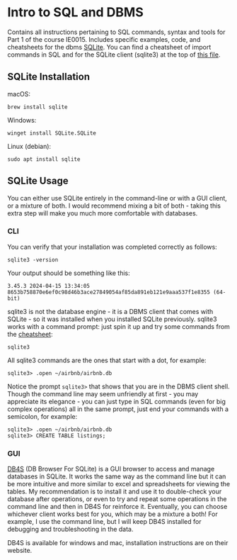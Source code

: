 # Intro to SQL and DBMS

Contains all instructions pertaining to SQL commands, syntax and tools for Part 1 of the course IE0015. Includes specific examples, code, and cheatsheets for the dbms [SQLite](https://www.sqlite.org). You can find a cheatsheet of import commands in SQL and for the SQLite client (sqlite3) at the top of [this file](codealong.sql).

## SQLite Installation
macOS:
```
brew install sqlite
```

Windows:
```
winget install SQLite.SQLite
```

Linux (debian):
```
sudo apt install sqlite
```

## SQLite Usage
You can either use SQLite entirely in the command-line or with a GUI client, or a mixture of both. I would recommend mixing a bit of both - taking this extra step will make you much more comfortable with databases.

### CLI
You can verify that your installation was completed correctly as follows:
```
sqlite3 -version
```

Your output should be something like this:
```
3.45.3 2024-04-15 13:34:05 8653b758870e6ef0c98d46b3ace27849054af85da891eb121e9aaa537f1e8355 (64-bit)
```

sqlite3 is not the database engine - it is a DBMS client that comes with SQLite - so it was installed when you installed SQLite previously. sqlite3 works with a command prompt: just spin it up and try some commands from the [cheatsheet](codealong.sql):
```
sqlite3
```

All sqlite3 commands are the ones that start with a dot, for example:
```
sqlite3> .open ~/airbnb/airbnb.db
```

Notice the prompt `sqlite3>` that shows that you are in the DBMS client shell. Though the command line may seem unfriendly at first - you may appreciate its elegance - you can just type in SQL commands (even for big complex operations) all in the same prompt, just end your commands with a semicolon, for example:

```
sqlite3> .open ~/airbnb/airbnb.db
sqlite3> CREATE TABLE listings;
```

### GUI
[DB4S](https://sqlitebrowser.org) (DB Browser For SQLite) is a GUI browser to access and manage databases in SQLite. It works the same way as the command line but it can be more intuitive and more similar to excel and spreadsheets for viewing the tables. My recommendation is to install it and use it to double-check your database after operations, or even to try and repeat some operations in the command line and then in DB4S for reinforce it. Eventually, you can choose whichever client works best for you, which may be a mixture a both! For example, I use the command line, but I will keep DB4S installed for debugging and troubleshooting in the data.

DB4S is available for windows and mac, installation instructions are on their website.
